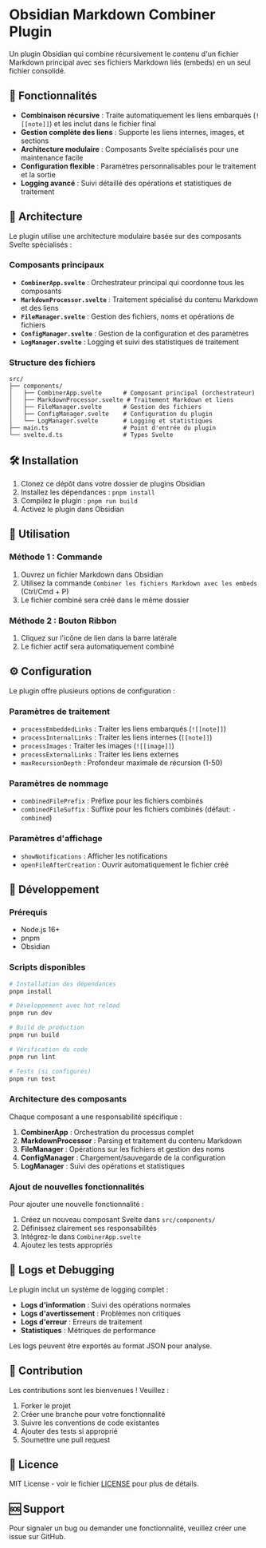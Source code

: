 # Obsidian Markdown Combiner Plugin

Un plugin Obsidian qui combine récursivement le contenu d'un fichier Markdown principal avec ses fichiers Markdown liés (embeds) en un seul fichier consolidé.

## 🚀 Fonctionnalités

- **Combinaison récursive** : Traite automatiquement les liens embarqués (`![[note]]`) et les inclut dans le fichier final
- **Gestion complète des liens** : Supporte les liens internes, images, et sections
- **Architecture modulaire** : Composants Svelte spécialisés pour une maintenance facile
- **Configuration flexible** : Paramètres personnalisables pour le traitement et la sortie
- **Logging avancé** : Suivi détaillé des opérations et statistiques de traitement

## 📁 Architecture

Le plugin utilise une architecture modulaire basée sur des composants Svelte spécialisés :

### Composants principaux

- **`CombinerApp.svelte`** : Orchestrateur principal qui coordonne tous les composants
- **`MarkdownProcessor.svelte`** : Traitement spécialisé du contenu Markdown et des liens
- **`FileManager.svelte`** : Gestion des fichiers, noms et opérations de fichiers
- **`ConfigManager.svelte`** : Gestion de la configuration et des paramètres
- **`LogManager.svelte`** : Logging et suivi des statistiques de traitement

### Structure des fichiers

```
src/
├── components/
│   ├── CombinerApp.svelte      # Composant principal (orchestrateur)
│   ├── MarkdownProcessor.svelte # Traitement Markdown et liens
│   ├── FileManager.svelte      # Gestion des fichiers
│   ├── ConfigManager.svelte    # Configuration du plugin
│   └── LogManager.svelte       # Logging et statistiques
├── main.ts                     # Point d'entrée du plugin
└── svelte.d.ts                 # Types Svelte
```

## 🛠️ Installation

1. Clonez ce dépôt dans votre dossier de plugins Obsidian
2. Installez les dépendances : `pnpm install`
3. Compilez le plugin : `pnpm run build`
4. Activez le plugin dans Obsidian

## 📖 Utilisation

### Méthode 1 : Commande
1. Ouvrez un fichier Markdown dans Obsidian
2. Utilisez la commande `Combiner les fichiers Markdown avec les embeds` (Ctrl/Cmd + P)
3. Le fichier combiné sera créé dans le même dossier

### Méthode 2 : Bouton Ribbon
1. Cliquez sur l'icône de lien dans la barre latérale
2. Le fichier actif sera automatiquement combiné

## ⚙️ Configuration

Le plugin offre plusieurs options de configuration :

### Paramètres de traitement
- `processEmbeddedLinks` : Traiter les liens embarqués (`![[note]]`)
- `processInternalLinks` : Traiter les liens internes (`[[note]]`)
- `processImages` : Traiter les images (`![[image]]`)
- `processExternalLinks` : Traiter les liens externes
- `maxRecursionDepth` : Profondeur maximale de récursion (1-50)

### Paramètres de nommage
- `combinedFilePrefix` : Préfixe pour les fichiers combinés
- `combinedFileSuffix` : Suffixe pour les fichiers combinés (défaut: `-combined`)

### Paramètres d'affichage
- `showNotifications` : Afficher les notifications
- `openFileAfterCreation` : Ouvrir automatiquement le fichier créé

## 🔧 Développement

### Prérequis
- Node.js 16+
- pnpm
- Obsidian

### Scripts disponibles

```bash
# Installation des dépendances
pnpm install

# Développement avec hot reload
pnpm run dev

# Build de production
pnpm run build

# Vérification du code
pnpm run lint

# Tests (si configurés)
pnpm run test
```

### Architecture des composants

Chaque composant a une responsabilité spécifique :

1. **CombinerApp** : Orchestration du processus complet
2. **MarkdownProcessor** : Parsing et traitement du contenu Markdown
3. **FileManager** : Opérations sur les fichiers et gestion des noms
4. **ConfigManager** : Chargement/sauvegarde de la configuration
5. **LogManager** : Suivi des opérations et statistiques

### Ajout de nouvelles fonctionnalités

Pour ajouter une nouvelle fonctionnalité :

1. Créez un nouveau composant Svelte dans `src/components/`
2. Définissez clairement ses responsabilités
3. Intégrez-le dans `CombinerApp.svelte`
4. Ajoutez les tests appropriés

## 📝 Logs et Debugging

Le plugin inclut un système de logging complet :

- **Logs d'information** : Suivi des opérations normales
- **Logs d'avertissement** : Problèmes non critiques
- **Logs d'erreur** : Erreurs de traitement
- **Statistiques** : Métriques de performance

Les logs peuvent être exportés au format JSON pour analyse.

## 🤝 Contribution

Les contributions sont les bienvenues ! Veuillez :

1. Forker le projet
2. Créer une branche pour votre fonctionnalité
3. Suivre les conventions de code existantes
4. Ajouter des tests si approprié
5. Soumettre une pull request

## 📄 Licence

MIT License - voir le fichier [LICENSE](LICENSE) pour plus de détails.

## 🆘 Support

Pour signaler un bug ou demander une fonctionnalité, veuillez créer une issue sur GitHub.
